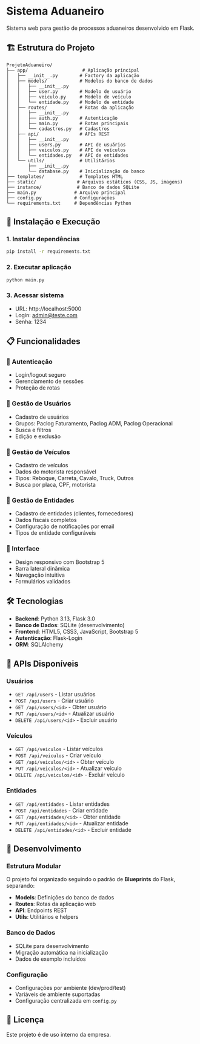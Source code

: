 # Sistema Aduaneiro

Sistema web para gestão de processos aduaneiros desenvolvido em Flask.

## 🏗️ Estrutura do Projeto

```
ProjetoAduaneiro/
├── app/                    # Aplicação principal
│   ├── __init__.py        # Factory da aplicação
│   ├── models/            # Modelos do banco de dados
│   │   ├── __init__.py
│   │   ├── user.py        # Modelo de usuário
│   │   ├── veiculo.py     # Modelo de veículo
│   │   └── entidade.py    # Modelo de entidade
│   ├── routes/            # Rotas da aplicação
│   │   ├── __init__.py
│   │   ├── auth.py        # Autenticação
│   │   ├── main.py        # Rotas principais
│   │   └── cadastros.py   # Cadastros
│   ├── api/               # APIs REST
│   │   ├── __init__.py
│   │   ├── users.py       # API de usuários
│   │   ├── veiculos.py    # API de veículos
│   │   └── entidades.py   # API de entidades
│   └── utils/             # Utilitários
│       ├── __init__.py
│       └── database.py    # Inicialização do banco
├── templates/             # Templates HTML
├── static/               # Arquivos estáticos (CSS, JS, imagens)
├── instance/             # Banco de dados SQLite
├── main.py              # Arquivo principal
├── config.py            # Configurações
└── requirements.txt     # Dependências Python
```

## 🚀 Instalação e Execução

### 1. Instalar dependências
```bash
pip install -r requirements.txt
```

### 2. Executar aplicação
```bash
python main.py
```

### 3. Acessar sistema
- URL: http://localhost:5000
- Login: admin@teste.com
- Senha: 1234

## 📋 Funcionalidades

### 🔐 Autenticação
- Login/logout seguro
- Gerenciamento de sessões
- Proteção de rotas

### 👥 Gestão de Usuários
- Cadastro de usuários
- Grupos: Paclog Faturamento, Paclog ADM, Paclog Operacional
- Busca e filtros
- Edição e exclusão

### 🚛 Gestão de Veículos
- Cadastro de veículos
- Dados do motorista responsável
- Tipos: Reboque, Carreta, Cavalo, Truck, Outros
- Busca por placa, CPF, motorista

### 🏢 Gestão de Entidades
- Cadastro de entidades (clientes, fornecedores)
- Dados fiscais completos
- Configuração de notificações por email
- Tipos de entidade configuráveis

### 🎨 Interface
- Design responsivo com Bootstrap 5
- Barra lateral dinâmica
- Navegação intuitiva
- Formulários validados

## 🛠️ Tecnologias

- **Backend**: Python 3.13, Flask 3.0
- **Banco de Dados**: SQLite (desenvolvimento)
- **Frontend**: HTML5, CSS3, JavaScript, Bootstrap 5
- **Autenticação**: Flask-Login
- **ORM**: SQLAlchemy

## 📝 APIs Disponíveis

### Usuários
- `GET /api/users` - Listar usuários
- `POST /api/users` - Criar usuário
- `GET /api/users/<id>` - Obter usuário
- `PUT /api/users/<id>` - Atualizar usuário
- `DELETE /api/users/<id>` - Excluir usuário

### Veículos
- `GET /api/veiculos` - Listar veículos
- `POST /api/veiculos` - Criar veículo
- `GET /api/veiculos/<id>` - Obter veículo
- `PUT /api/veiculos/<id>` - Atualizar veículo
- `DELETE /api/veiculos/<id>` - Excluir veículo

### Entidades
- `GET /api/entidades` - Listar entidades
- `POST /api/entidades` - Criar entidade
- `GET /api/entidades/<id>` - Obter entidade
- `PUT /api/entidades/<id>` - Atualizar entidade
- `DELETE /api/entidades/<id>` - Excluir entidade

## 🔧 Desenvolvimento

### Estrutura Modular
O projeto foi organizado seguindo o padrão de **Blueprints** do Flask, separando:
- **Models**: Definições do banco de dados
- **Routes**: Rotas da aplicação web
- **API**: Endpoints REST
- **Utils**: Utilitários e helpers

### Banco de Dados
- SQLite para desenvolvimento
- Migração automática na inicialização
- Dados de exemplo incluídos

### Configuração
- Configurações por ambiente (dev/prod/test)
- Variáveis de ambiente suportadas
- Configuração centralizada em `config.py`

## 📄 Licença

Este projeto é de uso interno da empresa.